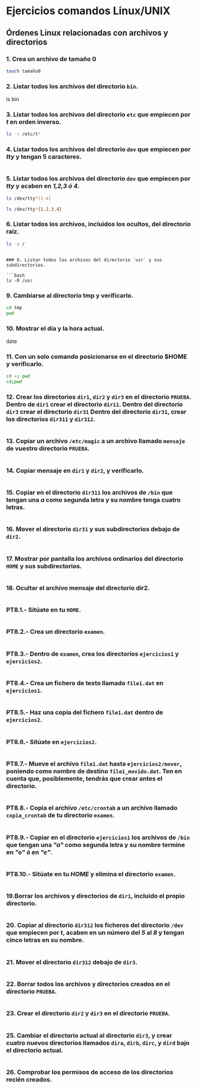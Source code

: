 # Ejercicios comandos Linux/UNIX

## Órdenes Linux relacionadas con archivos y directorios

### 1. Crea un archivo de tamaño 0

```bash
touch tamaño0
```

### 2. Listar todos los archivos del directorio `bin`.

ls bin

### 3. Listar todos los archivos del directorio `etc` que empiecen por *t* en orden inverso.

```bash
ls -r /etc/t*
```

### 4. Listar todos los archivos del directorio `dev` que empiecen por *tty* y tengan 5 caracteres.

```bash

```

### 5. Listar todos los archivos del directorio `dev` que empiecen por *tty* y acaben en *1,2,3 ó 4*.

```bash
ls /dev/tty*[1-4]
```

```bash
ls /dev/tty*{1,2,3,4}
```

### 6. Listar todos los archivos, incluidos los ocultos, del directorio raíz.

```bash
ls -a /
```

```

### 8. Listar todos los archivos del directorio `usr` y sus subdirectorios.

```bash
ls -R /usr
```

### 9. Cambiarse al directorio tmp y verificarlo.

```bash
cd tmp
pwd

```

### 10. Mostrar el día y la hora actual.

date

### 11. Con un solo comando posicionarse en el directorio $HOME y verificarlo.

```bash
cd ~; pwd
cd;pwd
```

### 12. Crear los directorios `dir1`, `dir2` y `dir3` en el directorio `PRUEBA`. Dentro de `dir1` crear el directorio `dir11`. Dentro del directorio `dir3` crear el directorio `dir31` Dentro del directorio `dir31`, crear los directorios `dir311` y `dir312`.

```bash

```

### 13. Copiar un archivo `/etc/magic` a un archivo llamado `mensaje` de vuestro directorio `PRUEBA`.

```bash

```

### 14. Copiar mensaje en `dir1` y `dir2`, y verificarlo.

```bash

```

### 15. Copiar en el directorio `dir311` los archivos de `/bin` que tengan una *a* como segunda letra y su nombre tenga cuatro letras.

```bash

```

### 16. Mover el directorio `dir31` y sus subdirectorios debajo de `dir2`.

```bash

```

### 17. Mostrar por pantalla los archivos ordinarios del directorio `HOME` y sus subdirectorios.

```bash

```

### 18. Ocultar el archivo mensaje del directorio dir2.

```bash

```

### PT8.1.- Sitúate en tu `HOME`.

```bash

```

### PT8.2.- Crea un directorio `examen`.

```bash


```

### PT8.3.- Dentro de `examen`, crea los directorios `ejercicios1` y `ejercicios2`.

```bash

```

### PT8.4.- Crea un fichero de texto llamado `file1.dat` en `ejercicios1`.

```bash

```

### PT8.5.- Haz una copia del fichero `file1.dat` dentro de `ejercicios2`.

```bash

```

### PT8.6.- Sitúate en `ejercicios2`.

```bash

```

### PT8.7.- Mueve el archivo `file1.dat` hasta `ejercicios2/mover`, poniendo como nombre de destino `file1_movido.dat`. Ten en cuenta que, posiblemente, tendrás que crear antes el directorio.

```bash


```

### PT8.8.- Copia el archivo `/etc/crontab` a un archivo llamado `copia_crontab` de tu directorio `examen`.

```bash

```

### PT8.9.- Copiar en el directorio `ejercicios1` los archivos de `/bin` que tengan una *"a"* como segunda letra y su nombre termine en *"o"* ó en *"e"*.

```bash

```

### PT8.10.- Sitúate en tu *HOME* y elimina el directorio `examen`.

```bash

```

### 19.Borrar los archivos y directorios de `dir1`, incluido el propio directorio.

```bash

```

### 20. Copiar al directorio `dir312` los ficheros del directorio `/dev` que empiecen por *t*, acaben en un número del *5* al *8* y tengan cinco letras en su nombre.

```bash

```

### 21. Mover el directorio `dir312` debajo de `dir3`.

```bash

```

### 22. Borrar todos los archivos y directorios creados en el directorio `PRUEBA`.

```bash

```

### 23. Crear el directorio `dir2` y `dir3` en el directorio `PRUEBA`.

```bash

```

### 25. Cambiar el directorio actual al directorio `dir3`, y crear cuatro nuevos directorios llamados `dira`, `dirb`, `dirc`, y `dird` bajo el directorio actual.

```bash

```

### 26. Comprobar los permisos de acceso de los directorios recién creados.

```bash

```
